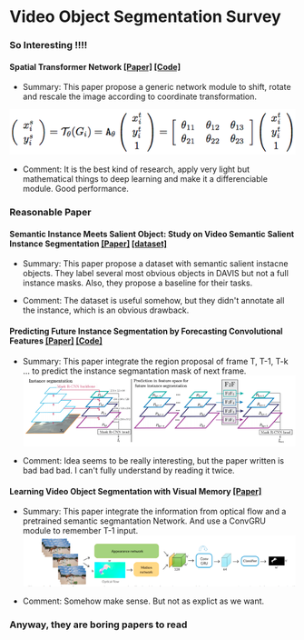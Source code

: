 # Video Object Segmentation Survey

### So Interesting !!!!
#### Spatial Transformer Network [\[Paper\]](https://papers.nips.cc/paper/5854-spatial-transformer-networks.pdf) [\[Code\]](https://pytorch.org/tutorials/intermediate/spatial_transformer_tutorial.html)

* Summary: This paper propose a generic network module to shift, rotate and rescale the image according to coordinate transformation.

![alt text](https://github.com/MaureenZOU/PhD_Year1_Study_Notes/blob/master/VOS_Survey/imgs/stn.png)

* Comment: It is the best kind of research, apply very light but mathematical things to deep learning and make it a differenciable module. Good performance. 

### Reasonable Paper
#### Semantic Instance Meets Salient Object: Study on Video Semantic Salient Instance Segmentation [\[Paper\]](https://arxiv.org/pdf/1807.01452.pdf) [\[dataset\]](https://sites.google.com/view/ltnghia/research/sesiv?authuser=0)

* Summary: This paper propose a dataset with semantic salient instacne objects. They label several most obvious objects in DAVIS but not a full instance masks. Also, they propose a baseline for their tasks. 

* Comment: The dataset is useful somehow, but they didn't annotate all the instance, which is an obvious drawback.

#### Predicting Future Instance Segmentation by Forecasting Convolutional Features [\[Paper\]](https://arxiv.org/pdf/1803.11496.pdf) [\[Code\]](https://github.com/facebookresearch/instpred)

* Summary: This paper integrate the region proposal of frame T, T-1, T-k ... to predict the instance segmantation mask of next frame.
![alt text](https://github.com/MaureenZOU/PhD_Year1_Study_Notes/blob/master/VOS_Survey/imgs/2.png)

* Comment: Idea seems to be really interesting, but the paper written is bad bad bad. I can't fully understand by reading it twice.

#### Learning Video Object Segmentation with Visual Memory [\[Paper\]](https://lear.inrialpes.fr/people/alahari/papers/tokmakov17a.pdf)

* Summary: This paper integrate the information from optical flow and a pretrained semantic segmantation Network. And use a ConvGRU module to remember T-1 input.
![alt text](https://github.com/MaureenZOU/PhD_Year1_Study_Notes/blob/master/VOS_Survey/imgs/3.png)

* Comment: Somehow make sense. But not as explict as we want. 



### Anyway, they are boring papers to read

